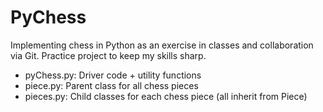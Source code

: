 # PyChess
Implementing chess in Python as an exercise in classes and collaboration via Git.
Practice project to keep my skills sharp.
- pyChess.py: Driver code + utility functions
- piece.py:   Parent class for all chess pieces
- pieces.py:  Child classes for each chess piece (all inherit from Piece)
